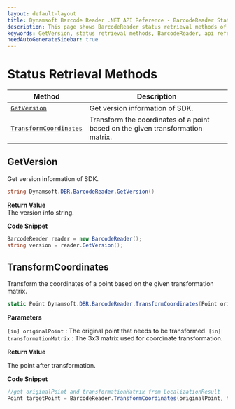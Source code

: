 ```yaml
---
layout: default-layout
title: Dynamsoft Barcode Reader .NET API Reference - BarcodeReader Status Retrieval Methods
description: This page shows BarcodeReader status retrieval methods of Dynamsoft Barcode Reader for .NET SDK.
keywords: GetVersion, status retrieval methods, BarcodeReader, api reference, .Net
needAutoGenerateSidebar: true
---
```


# Status Retrieval Methods

  | Method               | Description |
  |----------------------|-------------|
  | [`GetVersion`](#getversion) | Get version information of SDK.|
  | [`TransformCoordinates`](#transformcoordinates) | Transform the coordinates of a point based on the given transformation matrix. |

## GetVersion

Get version information of SDK.

```csharp
string Dynamsoft.DBR.BarcodeReader.GetVersion()
```

**Return Value**  
The version info string. 

**Code Snippet**  
```csharp
BarcodeReader reader = new BarcodeReader();
string version = reader.GetVersion();
```

## TransformCoordinates

Transform the coordinates of a point based on the given transformation matrix.

```csharp
static Point Dynamsoft.DBR.BarcodeReader.TransformCoordinates(Point originalPoint, double[] transformationMatrix)
```

**Parameters**  

`[in] originalPoint` : The original point that needs to be transformed.
`[in] transformationMatrix` : The 3x3 matrix used for coordinate transformation.

**Return Value**  

The point after transformation.

**Code Snippet**  

```csharp
//get originalPoint and transformationMatrix from LocalizationResult
Point targetPoint = BarcodeReader.TransformCoordinates(originalPoint, transformationMatrix);
```
